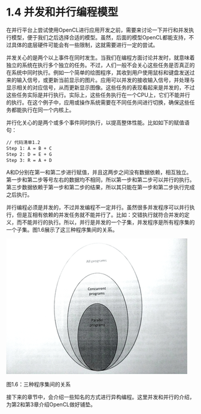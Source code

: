 # 1.4 并发和并行编程模型

在并行平台上尝试使用OpenCL进行应用开发之前，需要来讨论一下并行和并发执行模型，便于我们之后选择合适的模型。虽然，后面的模型OpenCL都能支持，不过具体的底层硬件可能会有一些限制，这就需要进行一定的尝试。

并发关心的是两个以上事件在同时发生。当我们在编程方面讨论并发时，就意味着独立的系统在执行多个独立的任务。不过，人们一般不会关心这些任务是否真正的在系统中同时执行。例如一个简单的绘图程序，其收到用户使用鼠标和键盘发送过来的输入信号，或更新当前显示的图片。应用可以并发的接收输入信号，并处理与显示相关的对应信号，从而更新显示图像。这些任务的表现看起来是并发的，不过这些任务实际是并行执行。实际上，这些任务执行在一个CPU上，它们不能并行的执行。在这个例子中，应用或操作系统需要在不同任务间进行切换，确保这些任务都能执行在同一个内核上。

并行化关心的是两个或多个事件同时执行，以提高整体性能。比如如下的赋值语句：

```
// 代码清单1.2
Step 1: A = B + C
Step 2: D = E + G
Step 3: R = A + D
```

A和D分别在第一和第二步进行赋值，并且这两步之间没有数据依赖，相互独立。第一步和第二步等号左右的数据均不相同，所以第一步和第二步可以并行的执行。第三步数据依赖于第一步和第二步的结果，所以其只能在第一步和第二步执行完成之后执行。

并行编程必须是并发的，不过并发编程不一定并行。虽然很多并发程序可以并行执行，但是互相有依赖的并发任务就不能并行了。比如：交错执行就符合并发的定义，而不能并行的执行。所以，并行是并发的一个子集，并发程序是所有程序集的一个子集。图1.6展示了这三种程序集间的关系。

![图1.6](../../images/chapter1/1-6.png)

图1.6：三种程序集间的关系

接下来的章节中，会介绍一些知名的方式进行异构编程。这里并发和并行的介绍，为第2和第3章介绍OpenCL做好铺垫。

